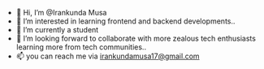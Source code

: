 - 👋 Hi, I’m @Irankunda Musa
- 👀 I’m interested in learning frontend and backend developments..
- 🌱 I’m currently a student 
- 💞️ I’m looking forward to collaborate with more zealous tech enthusiasts
   learning more from tech communities..
- 📫 you can reach me via irankundamusa17@gmail.com 

<!---
Dt-Musa/Dt-Musa is a ✨ special ✨ repository because its `README.md` (this file) appears on your GitHub profile.
You can click the Preview link to take a look at your changes.
--->
